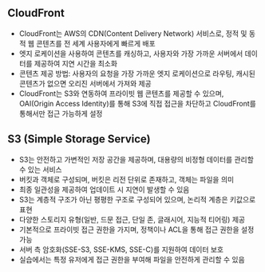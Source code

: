 ## CloudFront

- CloudFront는 AWS의 CDN(Content Delivery Network) 서비스로, 정적 및 동적 웹 콘텐츠를 전 세계 사용자에게 빠르게 배포
- 엣지 로케이션을 사용하여 콘텐츠를 캐싱하고, 사용자와 가장 가까운 서버에서 데이터를 제공하여 지연 시간을 최소화
- 콘텐츠 제공 방법: 사용자의 요청을 가장 가까운 엣지 로케이션으로 라우팅, 캐시된 콘텐츠가 없으면 오리진 서버에서 가져와 제공
- CloudFront는 S3와 연동하여 프라이빗 웹 콘텐츠를 제공할 수 있으며, OAI(Origin Access Identity)를 통해 S3에 직접 접근을 차단하고 CloudFront를 통해서만 접근 가능하게 설정

## S3 (Simple Storage Service)

- S3는 안전하고 가변적인 저장 공간을 제공하며, 대용량의 비정형 데이터를 관리할 수 있는 서비스
- 버킷과 객체로 구성되며, 버킷은 리전 단위로 존재하고, 객체는 파일을 의미
- 최종 일관성을 제공하여 업데이트 시 지연이 발생할 수 있음
- S3는 계층적 구조가 아닌 평평한 구조로 구성되어 있으며, 논리적 계층은 키값으로 표현
- 다양한 스토리지 유형(일반, 드문 접근, 단일 존, 글래시어, 지능적 티어링) 제공
- 기본적으로 프라이빗 접근 권한을 가지며, 정책이나 ACL을 통해 접근 권한을 설정 가능
- 서버 측 암호화(SSE-S3, SSE-KMS, SSE-C)를 지원하여 데이터 보호
- 실습에서는 특정 유저에게 접근 권한을 부여해 파일을 안전하게 관리할 수 있음

